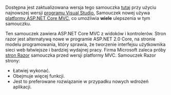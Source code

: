 Dostępna jest zaktualizowana wersja tego samouczka [tutaj](https://docs.microsoft.com/en-us/aspnet/core/tutorials/first-mvc-app/start-mvc) przy użyciu najnowszej wersji [programu Visual Studio.](https://www.visualstudio.com) Samouczek nowej używa [platformy ASP.NET Core MVC](https://docs.microsoft.com/en-us/aspnet/core/mvc/), co umożliwia **wiele** ulepszenia w tym samouczku.

Ten samouczek zawiera ASP.NET Core MVC z widoków i kontrolerów. Stron razor jest alternatywą nowe w programie ASP.NET 2.0 Core, na stronie modelu programowania, który sprawia, że tworzenie interfejsu użytkownika sieci web łatwiejsze i bardziej wydajnej pracy. Firma Microsoft zaleca próby [stron Razor](https://docs.microsoft.com/aspnet/core/mvc/razor-pages) samouczka przed wersji platformy MVC. Samouczek Razor strony:

* Łatwiej wykonać.
* Obejmuje więcej funkcji.
* Jest to preferowane rozwiązanie w przypadku nowych wdrożeń aplikacji.